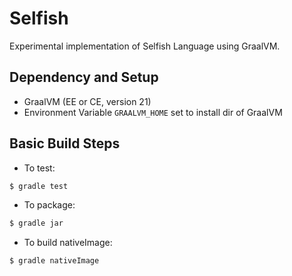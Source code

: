 # Selfish

Experimental implementation of Selfish Language using GraalVM.

## Dependency and Setup

- GraalVM (EE or CE, version 21)
- Environment Variable `GRAALVM_HOME` set to install dir of GraalVM

## Basic Build Steps

- To test:
```bash
$ gradle test
```

- To package:
```bash
$ gradle jar
```

- To build nativeImage:
```bash
$ gradle nativeImage
```
